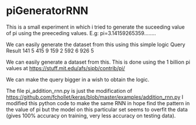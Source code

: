 # piGeneratorRNN

This is a small experiment in which i tried to generate the suceeding value of pi using the preeceding values.
E.g: pi=3.14159265359........

We can easily generate the dataset from this using this simple logic
Query   Result
141     5
415     9
159     2
592     6
926     5

We can easily generate a dataset from this.
This is done using the 1 billion pi values at https://stuff.mit.edu/afs/sipb/contrib/pi/

We can make the query bigger in a wish to obtain the logic.


The file pi_addition_rnn.py is just the modification of https://github.com/fchollet/keras/blob/master/examples/addition_rnn.py
I modified this python code to make the same RNN in hope find the pattern in the value of pi but the model on this particular set seems to overfit the data (gives 100% accuracy on training, very less accuracy on testing data).
